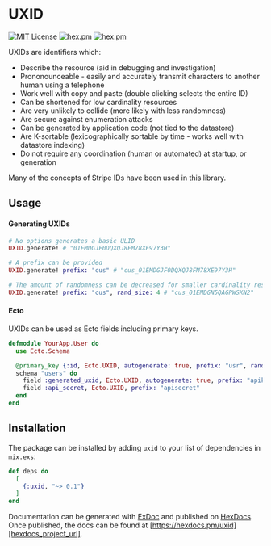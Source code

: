 # UXID

[![MIT License][badge_license_url]][mit_license_url]
[![hex.pm][badge_version_url]][hex_project_url]
[![hex.pm][badge_downloads_url]][hex_project_url]

UXIDs are identifiers which:

* Describe the resource (aid in debugging and investigation)
* Prononounceable - easily and accurately transmit characters to another human using a telephone
* Work well with copy and paste (double clicking selects the entire ID)
* Can be shortened for low cardinality resources
* Are very unlikely to collide (more likely with less randomness)
* Are secure against enumeration attacks
* Can be generated by application code (not tied to the datastore)
* Are K-sortable (lexicographically sortable by time - works well with datastore indexing)
* Do not require any coordination (human or automated) at startup, or generation

Many of the concepts of Stripe IDs have been used in this library.

## Usage

#### Generating UXIDs

```elixir
# No options generates a basic ULID
UXID.generate! # "01EMDGJF0DQXQJ8FM78XE97Y3H"

# A prefix can be provided
UXID.generate! prefix: "cus" # "cus_01EMDGJF0DQXQJ8FM78XE97Y3H"

# The amount of randomness can be decreased for smaller cardinality resources
UXID.generate! prefix: "cus", rand_size: 4 # "cus_01EMDGN5QAGPWSKN2"
```

#### Ecto

UXIDs can be used as Ecto fields including primary keys.

```elixir
defmodule YourApp.User do
  use Ecto.Schema

  @primary_key {:id, Ecto.UXID, autogenerate: true, prefix: "usr", rand_size: 5}
  schema "users" do
    field :generated_uxid, Ecto.UXID, autogenerate: true, prefix: "apikey"
    field :api_secret, Ecto.UXID, prefix: "apisecret"
  end
end
```

## Installation

The package can be installed by adding `uxid` to your list of dependencies in `mix.exs`:

```elixir
def deps do
  [
    {:uxid, "~> 0.1"}
  ]
end
```

Documentation can be generated with [ExDoc](https://github.com/elixir-lang/ex_doc) and published on [HexDocs](https://hexdocs.pm).
Once published, the docs can be found at [https://hexdocs.pm/uxid][hexdocs_project_url].


<!-- LINKS -->
[hex_project_url]: https://hex.pm/packages/uxid
[hexdocs_project_url]: https://hexdocs.pm/uxid
[mit_license_url]: http://opensource.org/licenses/MIT

<!-- BADGES -->
[badge_license_url]: https://img.shields.io/badge/license-MIT-brightgreen.svg?cacheSeconds=3600?style=flat-square
[badge_downloads_url]: https://img.shields.io/hexpm/dt/uxid?style=flat-square&logo=elixir
[badge_version_url]: https://img.shields.io/hexpm/v/uxid?style=flat-square&logo=elixir
